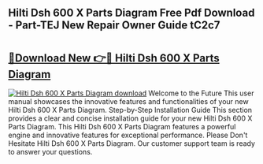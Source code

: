 ## Hilti Dsh 600 X Parts Diagram Free Pdf Download - Part-TEJ New Repair Owner Guide tC2c7

# <h2><a href="http://dfl6x3u.blite.top/?on=Hilti+Dsh+600+X+Parts+Diagram">🔗Download New 👉🔴 Hilti Dsh 600 X Parts Diagram</a></h2>

[![Hilti Dsh 600 X Parts Diagram download](https://i.imgur.com/lujVjoI.png)](http://dfl6x3u.blite.top/?on=Hilti+Dsh+600+X+Parts+Diagram)
Welcome to the Future This user manual showcases the innovative features and functionalities of your new Hilti Dsh 600 X Parts Diagram. Step-by-Step Installation Guide This section provides a clear and concise installation guide for your new Hilti Dsh 600 X Parts Diagram. This Hilti Dsh 600 X Parts Diagram features a powerful engine and innovative features for exceptional performance. Please Don't Hesitate Hilti Dsh 600 X Parts Diagram. Our customer support team is ready to answer your questions.
